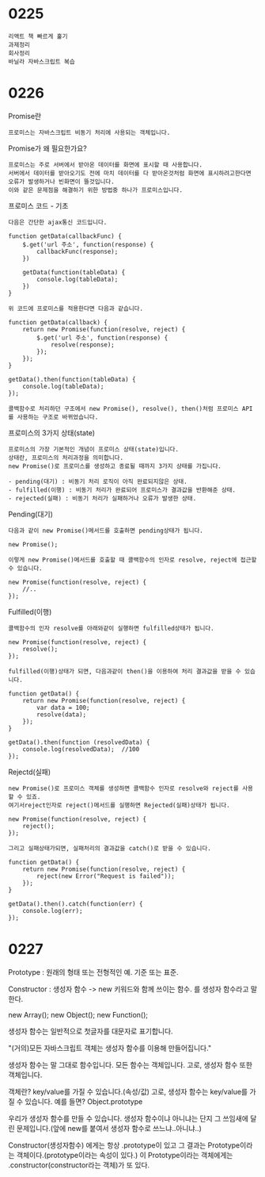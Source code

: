 <h1>
    0225
</h1>

~~~
리액트 책 빠르게 훑기
과제정리
회사정리
바닐라 자바스크립트 복습
~~~





<h1>
    0226
</h1>
Promise란

```
프로미스는 자바스크립트 비동기 처리에 사용되는 객체입니다.
```

Promise가 왜 필요한가요?

```
프로미스는 주로 서버에서 받아온 데이터를 화면에 표시할 때 사용합니다.
서버에서 데이터를 받아오기도 전에 마치 데이터를 다 받아온것처럼 화면에 표시하려고한다면 오류가 발생하거나 빈화면이 뜰것입니다.
이와 같은 문제점을 해결하기 위한 방법중 하나가 프로미스입니다.
```

프로미스 코드 - 기초

```
다음은 간단한 ajax통신 코드입니다.

function getData(callbackFunc) {
    $.get('url 주소', function(response) {
        callbackFunc(response);
    })
    
    getData(function(tableData) {
        console.log(tableData);
    })
}

위 코드에 프로미스를 적용한다면 다음과 같습니다.

function getData(callback) {
    return new Promise(function(resolve, reject) {
        $.get('url 주소', function(response) {
            resolve(response);
        });
    });
}

getData().then(function(tableData) {
    console.log(tableData);
});

콜백함수로 처리하던 구조에서 new Promise(), resolve(), then()처럼 프로미스 API를 사용하는 구조로 바뀌었습니다.
```

프로미스의 3가지 상태(state)

```
프로미스의 가장 기본적인 개념이 프로미스 상태(state)입니다.
상태란, 프로미스의 처리과정을 의미합니다.
new Promise()로 프로미스를 생성하고 종료될 때까지 3가지 상태를 가집니다.

- pending(대기) : 비동기 처리 로직이 아직 완료되지않은 상태.
- fulfilled(이행) : 비동기 처리가 완료되어 프로미스가 결과값을 반환해준 상태.
- rejected(실패) : 비동기 처리가 실패하거나 오류가 발생한 상태.
```

Pending(대기)

```
다음과 같이 new Promise()메서드를 호출하면 pending상태가 됩니다.

new Promise();

이렇게 new Promise()메서드를 호출할 때 콜백함수의 인자로 resolve, reject에 접근할 수 있습니다.

new Promise(function(resolve, reject) {
    //..
});
```

Fulfilled(이행)

```
콜백함수의 인자 resolve를 아래와같이 실행하면 fulfilled상태가 됩니다.

new Promise(function(resolve, reject) {
    resolve();
});

fulfilled(이행)상태가 되면, 다음과같이 then()을 이용하여 처리 결과값을 받을 수 있습니다.

function getData() {
    return new Promise(function(resolve, reject) {
        var data = 100;
        resolve(data);
    });
}

getData().then(function (resolvedData) {
    console.log(resolvedData);	//100
});
```

Rejectd(실패)

```
new Promise()로 프로미스 객체를 생성하면 콜백함수 인자로 resolve와 reject를 사용할 수 있죠.
여기서reject인자로 reject()메서드를 실행하면 Rejected(실패)상태가 됩니다.

new Promise(function(resolve, reject) {
    reject();
});

그리고 실패상태가되면, 실패처리의 결과값을 catch()로 받을 수 있습니다.

function getData() {
    return new Promise(function(resolve, reject) {
        reject(new Error("Request is failed"));
    });
}

getData().then().catch(function(err) {
    console.log(err);
});
```



<h1>
    0227
</h1>

Prototype : 원래의 형태 또는 전형적인 예. 기준 또는 표준.

Constructor : 생성자 함수
-> new 키워드와 함께 쓰이는 함수. 를 생성자 함수라고 말한다.

new Array();
new Object();
new Function();

생성자 함수는 일반적으로 첫글자를 대문자로 표기합니다.

"(거의)모든 자바스크립트 객체는 생성자 함수를 이용해 만들어집니다."

생성자 함수는 말 그대로 함수입니다.
모든 함수는 객체입니다.
고로, 생성자 함수 또한 객체입니다.

객체란?
key/value를 가질 수 있습니다.(속성/값)
고로, 생성자 함수는 key/value를 가질 수 있습니다.
예를 들면? Object.prototype

우리가 생성자 함수를 만들 수 있습니다.
생성자 함수이냐 아니냐는 단지 그 쓰임새에 달린 문제입니다.(앞에 new를 붙여서 생성자 함수로 쓰느냐..아니냐..)

Constructor(생성자함수) 에게는 항상 .prototype이 있고 그 결과는 Prototype이라는 객체이다.(prototype이라는 속성이 있다.)
이 Prototype이라는 객체에게는 .constructor(constructor라는 객체)가 또 있다.